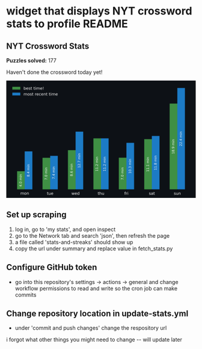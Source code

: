 # widget that displays NYT crossword stats to profile README

<!-- START NYT-STATS -->
## NYT Crossword Stats
**Puzzles solved:** 177

Haven't done the crossword today yet!


![Solve Times](./nyt_stats_graph.png)
<!-- END NYT-STATS -->


## Set up scraping
1. log in, go to 'my stats', and open inspect
2. go to the Network tab and search 'json', then refresh the page
3. a file called 'stats-and-streaks' should show up 
4. copy the url under summary and replace value in fetch_stats.py

## Configure GitHub token
- go into this repository's settings -> actions -> general and change workflow permissions to read and write so the cron job can make commits

## Change repository location in update-stats.yml
- under 'commit and push changes' change the respository url

i forgot what other things you might need to change -- will update later